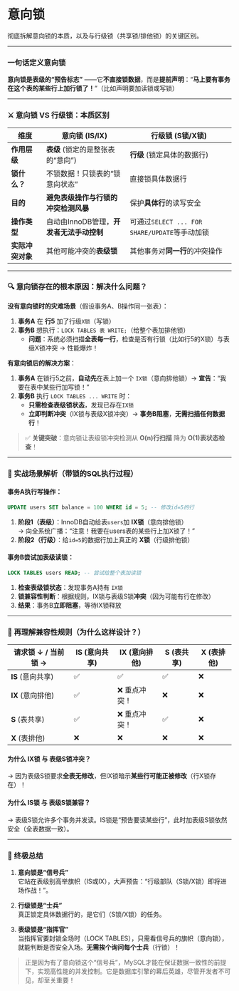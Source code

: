 # 意向锁
彻底拆解意向锁的本质，以及与行级锁（共享锁/排他锁）的关键区别。

---

### 一句话定义意向锁
**意向锁是表级的“预告标志”** ——它**不直接锁数据**，而是**提前声明**：“**马上要有事务在这个表的某些行上加行锁了！**”（比如声明要加读锁或写锁）

---

### ⚔️ 意向锁 VS 行级锁：本质区别
| **维度**         | 意向锁 (IS/IX)                          | 行级锁 (S锁/X锁)                     |
|------------------|----------------------------------------|-------------------------------------|
| **作用层级**     | **表级** (锁定的是整张表的“意向”)         | **行级** (锁定具体的数据行)            |
| **锁什么？**     | 不锁数据！只锁表的“锁意向状态”            | 直接锁具体数据行                       |
| **目的**         | **避免表级操作与行锁的冲突检测风暴**       | 保护**具体行**的读写安全               |
| **操作类型**     | 自动由InnoDB管理，**开发者无法手动控制**    | 可通过`SELECT ... FOR SHARE/UPDATE`等手动加锁 |
| **实际冲突对象** | 其他可能冲突的**表级锁**                  | 其他事务对**同一行**的冲突操作           |

---

### 🔍 意向锁存在的根本原因：解决什么问题？
**没有意向锁时的灾难场景**（假设事务A、B操作同一张表）：
1. **事务A** 在 **行5** 加了行级`X锁`（写锁）
2. **事务B** 想执行：`LOCK TABLES 表 WRITE;`（给整个表加排他锁）
   - **问题**：系统必须扫描**全表每一行**，检查是否有行锁（比如行5的X锁）与表级X锁冲突 → 性能爆炸！

**有意向锁后的解决方案**：
1. **事务A** 在锁行5之前，**自动先**在表上加一个 `IX锁`（意向排他锁）→ **宣告**：“我要在表中某些行加写锁！”
2. **事务B** 执行 `LOCK TABLES ... WRITE` 时：
   - **只需检查表级锁状态**，发现已存在`IX锁`
   - **立即判断冲突**（IX锁与表级X锁冲突）→ **事务B阻塞**，**无需扫描任何数据行**！

> ✅ **关键突破**：意向锁让表级锁冲突检测从 **O(n)行扫描** 降为 **O(1)表状态检查**！

---

### 🌰 实战场景解析（带锁的SQL执行过程）

#### 事务A执行写操作：
```sql
UPDATE users SET balance = 100 WHERE id = 5; -- 修改id=5的行
```
1. **阶段1（表级）**：InnoDB自动给表`users`加 **IX锁**（意向排他锁）  
   → 向全系统广播：“注意！我要在users表的某些行上加X锁了！”
2. **阶段2（行级）**：给`id=5`的数据行加上真正的 **X锁**（行级排他锁）

#### 事务B尝试加表级读锁：
```sql
LOCK TABLES users READ; -- 尝试给整个表加读锁
```
1. **检查表级锁状态**：发现事务A持有 `IX锁`
2. **锁兼容性判断**：根据规则，IX锁与表级S锁**冲突**（因为可能有行在修改） 
3. **结果**：事务B**立即阻塞**，等待IX锁释放

---

### 🧩 再理解兼容性规则（为什么这样设计？）
| 请求锁 ↓ / 当前锁 → | IS (意向共享) | IX (意向排他) | S (表共享) | X (表排他) |
|-------------------|----------------|----------------|------------|------------|
| **IS** (意向共享)  | ✅             | ✅             | ✅          | ❌          |
| **IX** (意向排他)  | ✅             | ❌ 重点冲突！   | ❌          | ❌          |
| **S** (表共享)     | ✅             | ❌ 重点冲突！   | ✅          | ❌          |
| **X** (表排他)     | ❌             | ❌             | ❌          | ❌          |

#### 为什么 **IX锁 与 表级S锁冲突**？  
→ 因为表级S锁要求**全表无修改**，但IX锁暗示**某些行可能正被修改**（行X锁存在）！  

#### 为什么 **IS锁 与 表级S锁兼容**？  
→ 表级S锁允许多个事务并发读。IS锁是“预告要读某些行”，此时加表级S锁依然安全（全表数据一致）。

---

### 💎 终极总结
1. **意向锁是“信号兵”**  
   它站在表级别高举旗帜（IS或IX），大声预告：“行级部队（S锁/X锁）即将进场作战！”。
   
2. **行级锁是“士兵”**  
   真正锁定具体数据行的，是它们（S锁/X锁）的任务。

3. **表级锁是“指挥官”**  
   当指挥官要封锁全场时（LOCK TABLES），只需看信号兵的旗帜（意向锁），就能判断是否安全入场。**无需挨个询问每个士兵**（行锁）！

> 正是因为有了意向锁这个“信号兵”，MySQL才能在保证数据一致性的前提下，实现高性能的并发控制。它是数据库引擎的幕后英雄，尽管开发者不可见，却至关重要！